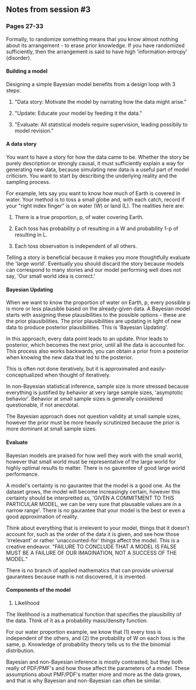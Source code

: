 ## Notes from session #3
### Pages 27-33


Formally, to randomize something means that you know almost nothing about its arrangement - to erase prior knowledge. If you have randomized sufficiently, then the arrangement is said to have high 'information entropy' (disorder).

#### Building a model

Designing a simple Bayesian model benefits from a design loop with 3 steps:

1. "Data story: Motivate the model by narrating how the data might arise."

2. "Update: Educate your model by feeding it the data."

3. "Evaluate: All statistical models require supervision, leading possibily to model revision."

#### A data story

You want to have a story for how the data came to be. Whether the story be purely description or strongly causal, it must sufficiently explain a way for generating new data, because simulating new data is a useful part of model criticism. You want to start by describing the underlying reality and the sampling process.

For example, lets say you want to know how much of Earth is covered in water. Your method is to toss a small globe and, with each catch, record if your "right index finger" is on water (W) or land (L). The realities here are:

1. There is a true proportion, p, of water covering Earth.

2. Each toss has probability p of resulting in a W and probability 1-p of resulting in L.

3. Each toss observation is independent of all others.

Telling a story is beneficial because it makes you more thoughtfully evaluate the 'large world'. Eventually you should discard the story because models can correspond to many stories and our model performing well does not say, 'Our small world idea is correct.'

#### Bayesian Updating

When we want to know the proportion of water on Earth, p, every possible p is more or less plausible based on the already-given data. A Bayesian model starts with assigning these plausibilities to the possible options - these are the prior plausibilities. The prior plausibilities are updating in light of new data to produce posterior plausibilities. This is 'Bayesian Updating'.

In this approach, every data point leads to an update. Prior leads to posterior, which becomes the next prior, until all the data is accounted for. This process also works backwards, you can obtain a prior from a posterior when knowing the new data that led to the posterior.

This is often not done iteratively, but it is approximated and easily-conceptualized when thought of iteratively.

In non-Bayesian statistical inference, sample size is more stressed because everything is justified by behavior at very large sample sizes, 'asymptotic behavior'. Behavior at small sample sizes is generally considered questionable, if not anecdotal.

The Bayesian approach does not question validity at small sample sizes, however the prior must be more heavily scrutinized because the prior is more dominant at small sample sizes.

#### Evaluate

Bayesian models are praised for how well they work with the small world, however that small world must be representative of the large world for highly optimal results to matter. There is no gaurentee of good large world performance.

A model's certainty is no gaurantee that the model is a good one. As the dataset grows, the model will become increasingly certain, however this certainty should be interpretted as, 'GIVEN A COMMITMENT TO THIS PARTICULAR MODEL, we can be very sure that plausable values are in a narrow range'. There is no gaurantee that your model is the best or even a good approximation of reality.

Think about everything that is irrelevent to your model, things that it doesn't account for, such as the order of the data it is given, and see how those 'irrelevant' or rather 'unaccounted-for' things affect the model. This is a creative endeavor. "FAILURE TO CONCLUDE THAT A MODEL IS FALSE MUST BE A FAILURE OF OUR IMAGINATION, NOT A SUCCESS OF THE MODEL."

There is no branch of applied mathematics that can provide universal gaurantees because math is not discovered, it is invented.

#### Components of the model

1. Likelihood

The likelihood is a mathematical function that specifies the plausibility of the data. Think of it as a probability mass/density function.

For our water proportion example, we know that (1) every toss is independent of the others, and (2) the probability of W on each toss is the same, p. Knowledge of probability theory tells us to the the binomial distribution.

Bayesian and non-Bayesian inference is mostly contrasted, but they both really of PDF/PMF's and how those affect the parameters of a model. These assumptions about PMF/PDF's matter more and more as the data grows, and that is why Bayesian and non-Bayesian can often be similar.